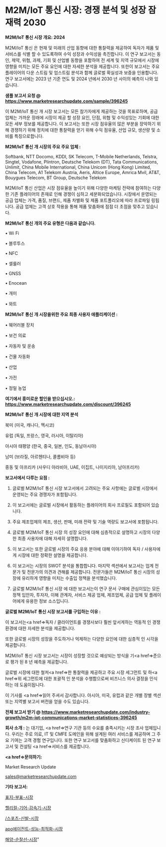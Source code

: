 # M2M/IoT 통신 시장: 경쟁 분석 및 성장 잠재력 2030

<strong>M2M/IoT 통신 시장 개요: 2024</strong>

M2M/IoT 통신 은 현재 및 미래의 산업 동향에 대한 통찰력을 제공하여 독자가 제품 및 서비스를 식별 할 수 있도록하여 수익 성장과 수익성을 촉진합니다. 이 연구 보고서는 동인, 제약, 위협, 과제, 기회 및 산업별 동향을 포함하여 전 세계 및 지역 규모에서 시장에 영향을 미치는 모든 주요 요인에 대한 자세한 분석을 제공합니다. 또한이 보고서는 주요 플레이어의 다운 스트림 및 업스트림 분석과 함께 글로벌 확실성과 보증을 인용합니다. 연구 보고서에는 2023 년 기준 연도 및 2024 년에서 2030 년 사이의 예측이 나와 있습니다.



<strong>샘플 보고서 요청 @ <a href=https://www.marketresearchupdate.com/sample/396245>https://www.marketresearchupdate.com/sample/396245</a></strong>

이 M2M/IoT 통신 개 시장 보고서는 모든 참가자에게 제공하는 것을 목표로하며, 공급 업체는 가까운 장래에 시장이 제공 할 성장 요인, 단점, 위협 및 수익성있는 기회에 대한 모든 세부 정보를 제공합니다. 이 보고서는 또한 시장 점유율의 많은 부분을 장악하기 위해 경쟁하기 위해 정치에 대한 통찰력을 얻기 위해 수익 점유율, 산업 규모, 생산량 및 소비를 특징으로합니다.



<strong>M2M/IoT 통신 개 시장의 주요 주요 업체 :</strong>

Softbank, NTT Docomo, KDDI, SK Telecom, T-Mobile Netherlands, Telstra, Singtel, Vodafone, Plintron, Deutsche Telekom (DT), Tata Communications, Unlimit, China Mobile International, China Unicom (Hong Kong) Limited, China Telecom, A1 Telekom Austria, Aeris, Altice Europe, Amrica Mvil, AT&T, Bouygues Telecom, BT Group, Deutsche Telekom

M2M/IoT 통신 산업은 시장 점유율을 높이기 위해 다양한 마케팅 전략에 참여하는 다양한 기존 플레이어의 존재로 인해 경쟁이 심하고 세분화되었습니다. 시장에서 운영되는 공급 업체는 가격, 품질, 브랜드, 제품 차별화 및 제품 포트폴리오에 따라 프로파일 링됩니다. 공급 업체는 고객 상호 작용을 통해 제품 맞춤화에 점점 더 초점을 맞추고 있습니다.



<strong>M2M/IoT 통신 개의 주요 유형은 다음과 같습니다.</strong>

• Wi Fi

• 블루투스

• NFC

• 셀룰러

• GNSS

• Enocean

• 개미

• 와트



<strong>M2M/IoT 통신 개 시장을위한 주요 최종 사용자 애플리케이션 :</strong>

• 웨어러블 장치

• 보건 의료

• 자동차 및 운송

• 건물 자동화

• 산업

• 가전

• 정밀 농업



<strong>여기에서 흥미로운 할인을 받으십시오.: <a href=https://www.marketresearchupdate.com/discount/396245>https://www.marketresearchupdate.com/discount/396245</a></strong>



<strong>M2M/IoT 통신 개 시장에 대한 지역 분석</strong>

북미 (미국, 캐나다, 멕시코)

유럽 (독일, 프랑스, 영국, 러시아, 이탈리아)

아시아 태평양 (한국, 중국, 일본, 인도, 동남아시아)

남미 (브라질, 아르헨티나, 콜롬비아 등)

중동 및 아프리카 (사우디 아라비아, UAE, 이집트, 나이지리아, 남아프리카)



<strong>보고서에서 다루는 요점 :</strong>

1. 글로벌 M2M/IoT 통신 시장 보고서에서 고려되는 주요 사항에는 글로벌 시장에서 운영되는 주요 경쟁자가 포함됩니다.

2. 이 보고서에는 글로벌 시장에서 활동하는 플레이어의 회사 프로필도 포함되어 있습니다.

3. 주요 제조업체의 제조, 생산, 판매, 미래 전략 및 기술 역량도 보고서에 포함됩니다.

4. 글로벌 M2M/IoT 통신 시장 의 성장 요인에 대해 심층적으로 설명하고 시장의 다양한 최종 사용자에 대해 자세히 설명합니다.

5. 이 보고서는 또한 글로벌 시장의 주요 응용 분야에 대해 이야기하여 독자 / 사용자에게 시장에 대한 정확한 설명을 제공합니다.

6. 이 보고서는 시장의 SWOT 분석을 통합합니다. 마지막 섹션에서 보고서는 업계 전문가 및 전문가의 의견과 견해를 제공합니다. 전문가들은 M2M/IoT 통신 시장의 성장에 유리하게 영향을 미치는 수출입 정책을 분석했습니다.

7. 글로벌 M2M/IoT 통신 시장 에 대한 보고서는이 연구 문서 구매에 관심이있는 모든 정책 입안자, 투자자, 이해 관계자, 서비스 제공 업체, 제조업체, 공급 업체 및 플레이어에게 유용한 정보 소스입니다.



<strong>글로벌 M2M/IoT 통신 시장 보고서를 구입하는 이유 :</strong>

이 보고서는<a href=>독자 / 클</a>라이언트를 경쟁사보다 훨씬 앞서게하는 역동적 인 경쟁 환경에 대한 자세한 분석을 제공합니다.

또한 글로벌 시장의 성장을 주도하거나 억제하는 다양한 요인에 대한 심층적 인 시각을 제공합니다.

M2M/IoT 통신 시장 보고서는 시장이 성장할 것으로 예상되는 방식을 기<a href=>준으로</a> 평가 된 8 년 예측을 제공합니다.

글로벌 시장에 대한 철저<a href=>한 통찰력</a>을 제공하고 주요 시장 세그먼트 및 하<a href=>위 세그</a>먼트에 대한 포괄적 인 분석을 수행함으로써 비즈니스 의사 결정을 인식하는 데 도움이됩니다.

이 기사를 <a href=>읽어 주</a>셔서 감사합니다. 아시아, 미국, 유럽과 같은 개별 장별 섹션 또는 지역별 보고서 버전을 얻을 수도 있습니다.



<strong>전체 보고서 받기 @ <a href=https://www.marketresearchupdate.com/industry-growth/m2m-iot-communications-market-statistices-396245>https://www.marketresearchupdate.com/industry-growth/m2m-iot-communications-market-statistices-396245</a></strong>



<strong>회사 소개 :</strong>
는 대기업, <a href=>연구 기</a>관 등의 수요를 충족시키는 시장 조사 업체입니다. 우리는 주로 의료, IT 및 CMFE 도메인을 위해 설계된 여러 서비스를 제공하며 그 주요 기여는 고객 경험 연구입니다. 또한 연구 보고서를 맞춤화하고 신디케이트 된 연구 보고서 및 컨설팅 <a href=>서비</a>스를 제공합니다.



<strong><a href=>문의하기:</a></strong>

Market Research Update

sales@marketresearchupdate.com



<strong>기타 보고서:</strong>

<a href=https://www.linkedin.com/pulse/표지-부표-시장-동향-및-성장-전망-survey-spotlight-pro-24-analysis/>표지-부표-시장</a>

<a href=https://www.linkedin.com/pulse/헬리컬-기어-감속기-시장-경쟁-분석-및-성장-잠재력-2029-ji3rf/>헬리컬-기어-감속기-시장</a>

<a href=https://www.linkedin.com/pulse//스포츠-신발-시장-세분화-연구-및-목표-고객2029년-survey-spotlight-pro-24-analysis-hpggf/>/스포츠-신발-시장</a>

<a href=https://www.linkedin.com/pulse/apo에이전트-성능-최적화-시장-세분화-연구-및-목표-고객2030년-isdailynews-2ganf/>apo에이전트-성능-최적화-시장</a>

<a href=https://www.linkedin.com/pulse/해양-순찰선-시장-현재-및-미래-성장-2029-trendsetters-talk-360-analysis-qkfbf/>해양-순찰선-시장</a>"

